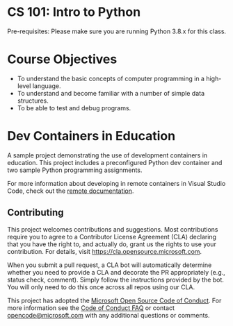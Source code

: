 # CS 101: Intro to Python

Pre-requisites: Please make sure you are running Python 3.8.x for this class.

# Course Objectives

-   To understand the basic concepts of computer programming in a high-level
    language.
-   To understand and become familiar with a number of simple data structures.
-   To be able to test and debug programs.

# Dev Containers in Education

A sample project demonstrating the use of development containers in education.
This project includes a preconfigured Python dev container and two sample Python
programming assignments.

For more information about developing in remote containers in Visual Studio
Code, check out the
[remote documentation](https://code.visualstudio.com/docs/remote/containers).

## Contributing

This project welcomes contributions and suggestions. Most contributions require
you to agree to a Contributor License Agreement (CLA) declaring that you have
the right to, and actually do, grant us the rights to use your contribution. For
details, visit https://cla.opensource.microsoft.com.

When you submit a pull request, a CLA bot will automatically determine whether
you need to provide a CLA and decorate the PR appropriately (e.g., status check,
comment). Simply follow the instructions provided by the bot. You will only need
to do this once across all repos using our CLA.

This project has adopted the
[Microsoft Open Source Code of Conduct](https://opensource.microsoft.com/codeofconduct/).
For more information see the
[Code of Conduct FAQ](https://opensource.microsoft.com/codeofconduct/faq/) or
contact [opencode@microsoft.com](mailto:opencode@microsoft.com) with any
additional questions or comments.
